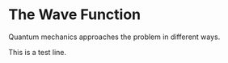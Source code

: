 # The Wave Function

Quantum mechanics approaches the problem in different ways.

This is a test line.
